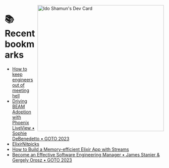 <a href="https://app.daily.dev/idoshamun"><img src="https://api.daily.dev/devcards/v2/28849d86070e4c099c877ab6837c61f0.png?type=default&r=auy" align="right" width="400" alt="Ido Shamun's Dev Card"/></a>

# 📚 Recent bookmarks
<!-- BOOKMARKS:START -->
- [How to keep engineers out of meeting hell](https://app.daily.dev/posts/vZz8LRCw2?utm_source=rss&utm_medium=bookmarks&utm_campaign=28849d86070e4c099c877ab6837c61f0)
- [Driving BEAM Adoption with Phoenix LiveView • Sophie DeBenedetto • GOTO 2023](https://app.daily.dev/posts/Ir25u5uk2?utm_source=rss&utm_medium=bookmarks&utm_campaign=28849d86070e4c099c877ab6837c61f0)
- [ElixirNitpicks](https://app.daily.dev/posts/1UikMTCQ4?utm_source=rss&utm_medium=bookmarks&utm_campaign=28849d86070e4c099c877ab6837c61f0)
- [How to Build a Memory-efficient Elixir App with Streams](https://app.daily.dev/posts/ZRXfsTDmH?utm_source=rss&utm_medium=bookmarks&utm_campaign=28849d86070e4c099c877ab6837c61f0)
- [Become an Effective Software Engineering Manager • James Stanier &amp; Gergely Orosz • GOTO 2023](https://app.daily.dev/posts/VBWv0ZF0s?utm_source=rss&utm_medium=bookmarks&utm_campaign=28849d86070e4c099c877ab6837c61f0)
<!-- BOOKMARKS:END -->
